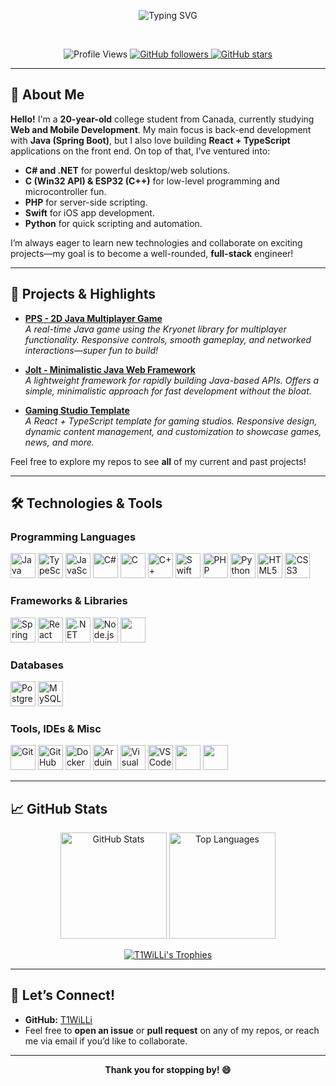 <p align="center">
  <img src="https://readme-typing-svg.herokuapp.com?size=25&color=F7CD6C&center=true&vCenter=true&width=600&lines=Hey+there!+I'm+T1WiLLi;College+Student+%26+Java+Developer;React+%26+TypeScript+Enthusiast;C%23+%26+.NET+Fan;Always+learning+%F0%9F%8C%B1;Jolt+Creator" alt="Typing SVG" />
</p>

<br />

<p align="center">
  <img src="https://komarev.com/ghpvc/?username=T1WiLLi&style=flat-square&color=blue" alt="Profile Views" />
  
  <a href="https://github.com/T1WiLLi?tab=followers">
    <img alt="GitHub followers" src="https://img.shields.io/github/followers/T1WiLLi?label=Github%20Followers&style=flat-square" />
  </a>
  
  <a href="https://github.com/T1WiLLi?tab=repositories&sort=stargazers">
    <img alt="GitHub stars" src="https://img.shields.io/github/stars/T1WiLLi?label=Repo%20Stars&style=flat-square" />
  </a>
</p>

---

## 👋 About Me

**Hello!** I'm a **20-year-old** college student from Canada, currently studying **Web and Mobile Development**. My main focus is back-end development with **Java (Spring Boot)**, but I also love building **React + TypeScript** applications on the front end. On top of that, I’ve ventured into:

- **C# and .NET** for powerful desktop/web solutions.  
- **C (Win32 API) & ESP32 (C++)** for low-level programming and microcontroller fun.  
- **PHP** for server-side scripting.  
- **Swift** for iOS app development.  
- **Python** for quick scripting and automation.

I’m always eager to learn new technologies and collaborate on exciting projects—my goal is to become a well-rounded, **full-stack** engineer!

---

## 🚀 Projects & Highlights

- **[PPS - 2D Java Multiplayer Game](https://github.com/T1WiLLi/PPS)**  
  _A real-time Java game using the Kryonet library for multiplayer functionality. Responsive controls, smooth gameplay, and networked interactions—super fun to build!_

- **[Jolt - Minimalistic Java Web Framework](https://github.com/T1WiLLi/Jolt)**  
  _A lightweight framework for rapidly building Java-based APIs. Offers a simple, minimalistic approach for fast development without the bloat._

- **[Gaming Studio Template](https://github.com/T1WiLLi/TP2)**  
  _A React + TypeScript template for gaming studios. Responsive design, dynamic content management, and customization to showcase games, news, and more._

Feel free to explore my repos to see **all** of my current and past projects!

---

## 🛠️ Technologies & Tools


### Programming Languages
<p>
  <img src="https://cdn.jsdelivr.net/gh/devicons/devicon/icons/java/java-original.svg" width="40" height="40" alt="Java" />
  <img src="https://cdn.jsdelivr.net/gh/devicons/devicon/icons/typescript/typescript-original.svg" width="40" height="40" alt="TypeScript" />
  <img src="https://cdn.jsdelivr.net/gh/devicons/devicon/icons/javascript/javascript-original.svg" width="40" height="40" alt="JavaScript" />
  <img src="https://cdn.jsdelivr.net/gh/devicons/devicon/icons/csharp/csharp-original.svg" width="40" height="40" alt="C#" />
  <img src="https://cdn.jsdelivr.net/gh/devicons/devicon/icons/c/c-original.svg" width="40" height="40" alt="C" />
  <img src="https://cdn.jsdelivr.net/gh/devicons/devicon/icons/cplusplus/cplusplus-original.svg" width="40" height="40" alt="C++" />
  <img src="https://cdn.jsdelivr.net/gh/devicons/devicon/icons/swift/swift-original.svg" width="40" height="40" alt="Swift" />
  <img src="https://cdn.jsdelivr.net/gh/devicons/devicon/icons/php/php-original.svg" width="40" height="40" alt="PHP" />
  <img src="https://cdn.jsdelivr.net/gh/devicons/devicon/icons/python/python-original.svg" width="40" height="40" alt="Python" />
    <img src="https://cdn.jsdelivr.net/gh/devicons/devicon/icons/html5/html5-original.svg" width="40" height="40" alt="HTML5" />
  <img src="https://cdn.jsdelivr.net/gh/devicons/devicon/icons/css3/css3-original.svg" width="40" height="40" alt="CSS3" />
</p>

### Frameworks & Libraries
<p>
  <img src="https://cdn.jsdelivr.net/gh/devicons/devicon/icons/spring/spring-original.svg" width="40" height="40" alt="Spring Boot" />
  <img src="https://cdn.jsdelivr.net/gh/devicons/devicon/icons/react/react-original.svg" width="40" height="40" alt="React" />
  <img src="https://cdn.jsdelivr.net/gh/devicons/devicon/icons/dot-net/dot-net-original.svg" width="40" height="40" alt=".NET" />
  <img src="https://cdn.jsdelivr.net/gh/devicons/devicon/icons/nodejs/nodejs-original.svg" width="40" height="40" alt="Node.js" />
<img src="https://cdn.jsdelivr.net/gh/devicons/devicon@latest/icons/reactbootstrap/reactbootstrap-original.svg" width=40 />

</p>

### Databases
<p>
  <img src="https://cdn.jsdelivr.net/gh/devicons/devicon/icons/postgresql/postgresql-original.svg" width="40" height="40" alt="PostgreSQL" />
  <img src="https://cdn.jsdelivr.net/gh/devicons/devicon/icons/mysql/mysql-original.svg" width="40" height="40" alt="MySQL" />
</p>

### Tools, IDEs & Misc
<p>
  <img src="https://cdn.jsdelivr.net/gh/devicons/devicon/icons/git/git-original.svg" width="40" height="40" alt="Git" />
  <img src="https://cdn.jsdelivr.net/gh/devicons/devicon/icons/github/github-original.svg" width="40" height="40" alt="GitHub" />
  <img src="https://cdn.jsdelivr.net/gh/devicons/devicon/icons/docker/docker-original.svg" width="40" height="40" alt="Docker" />
  <img src="https://cdn.jsdelivr.net/gh/devicons/devicon/icons/arduino/arduino-original.svg" width="40" height="40" alt="Arduino" />
  <img src="https://cdn.jsdelivr.net/gh/devicons/devicon/icons/visualstudio/visualstudio-plain.svg" width="40" height="40" alt="Visual Studio" />
  <img src="https://cdn.jsdelivr.net/gh/devicons/devicon/icons/vscode/vscode-original.svg" width="40" height="40" alt="VS Code" />
  <img src="https://cdn.jsdelivr.net/gh/devicons/devicon@latest/icons/azure/azure-original.svg" width=40 />
  <img src="https://cdn.jsdelivr.net/gh/devicons/devicon@latest/icons/linux/linux-original.svg" width=40 />
          
          
</p>

---

## 📈 GitHub Stats

<p align="center">
  <img src="https://github-readme-stats.vercel.app/api?username=T1WiLLi&show_icons=true&theme=gruvbox" alt="GitHub Stats" height="170" />
  <img src="https://github-readme-stats.vercel.app/api/top-langs/?username=T1WiLLi&layout=compact&theme=gruvbox" alt="Top Languages" height="170" />
</p>

<p align="center">
  <a href="https://github.com/ryo-ma/github-profile-trophy">
    <img src="https://github-profile-trophy.vercel.app/?username=T1WiLLi&theme=onedark&no-frame=true&row=1&column=6" alt="T1WiLLi's Trophies" />
  </a>
</p>

---

## 💬 Let’s Connect!

- **GitHub:** [T1WiLLi](https://github.com/T1WiLLi)
- Feel free to **open an issue** or **pull request** on any of my repos, or reach me via email if you’d like to collaborate.

---

<p align="center"> 
  <strong>Thank you for stopping by! 😄</strong>
</p>
